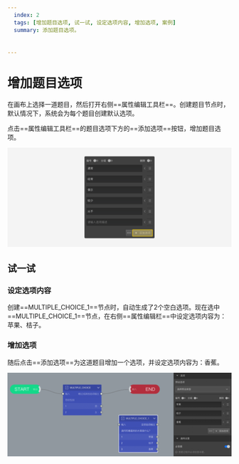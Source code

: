 ```yaml
---
  index: 2
  tags: [增加题目选项, 试一试, 设定选项内容, 增加选项, 案例]
  summary: 添加题目选项。


---
```







# 增加题目选项

在画布上选择一道题目，然后打开右侧==属性编辑工具栏==。创建题目节点时，默认情况下，系统会为每个题目创建默认选项。

点击==属性编辑工具栏==的题目选项下方的==添加选项==按钮，增加题目选项。

<img src='./assets/02addOption/add-choice.png'>

## 试一试

### 设定选项内容

创建==MULTIPLE_CHOICE_1==节点时，自动生成了2个空白选项。现在选中==MULTIPLE_CHOICE_1==节点，在右侧==属性编辑栏==中设定选项内容为：苹果、桔子。

### 增加选项

随后点击==添加选项==为这道题目增加一个选项，并设定选项内容为：香蕉。

<img src='./assets/02addOption/addNewOption.png'>
